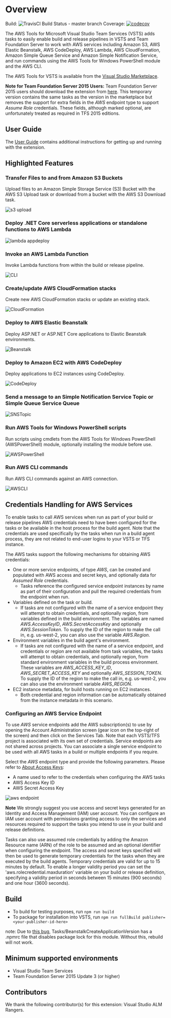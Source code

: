# Overview

Build: ![TravisCI Build Status - master branch](https://travis-ci.org/aws/aws-vsts-tools.svg?branch=master)
Coverage: [![codecov](https://codecov.io/gh/aws/aws-vsts-tools/branch/master/graph/badge.svg)](https://codecov.io/gh/aws/aws-vsts-tools)


The AWS Tools for Microsoft Visual Studio Team Services (VSTS) adds tasks to easily enable build and release pipelines in VSTS and Team Foundation Server to work with AWS services including Amazon S3, AWS Elastic Beanstalk, AWS CodeDeploy, AWS Lambda, AWS CloudFormation, Amazon Simple Queue Service and Amazon Simple Notification Service, and run commands using the AWS Tools for Windows PowerShell module and the AWS CLI.

The AWS Tools for VSTS is available from the [Visual Studio Marketplace](https://marketplace.visualstudio.com/items?itemName=AmazonWebServices.aws-vsts-tools).

**Note for Team Foundation Server 2015 Users:** Team Foundation Server 2015 users should download the extension from [here](https://sdk-for-net.amazonwebservices.com/latest/amazonwebservices.aws-vsts-tools-tfs2015.vsix). This temporary version contains the same tasks as the version in the marketplace but removes the support for extra fields in the *AWS* endpoint type to support *Assume Role* credentials. These fields, although marked optional, are unfortunately treated as required in TFS 2015 editions.

## User Guide

The [User Guide](https://docs.aws.amazon.com/vsts/latest/userguide/welcome.html) contains additional instructions for getting up and running with the extension.

## Highlighted Features

### Transfer Files to and from Amazon S3 Buckets

Upload files to an Amazon Simple Storage Service (S3) Bucket with the AWS S3 Upload task or download from a bucket with the AWS S3 Download task.

![s3 upload](images/AWSS3Upload.png)

### Deploy .NET Core serverless applications or standalone functions to AWS Lambda

![lambda appdeploy](images/AWSLambdaDeploy.png)

### Invoke an AWS Lambda Function

Invoke Lambda functions from within the build or release pipeline.

![CLI](images/AWSLambdaFunction.png)

### Create/update AWS CloudFormation stacks

Create new AWS CloudFormation stacks or update an existing stack.

![CloudFormation](images/AWSCloudFormation.png)

### Deploy to AWS Elastic Beanstalk

Deploy ASP.NET or ASP.NET Core applications to Elastic Beanstalk environments.

![Beanstalk](images/AWSElasticBeanstalk.png)

### Deploy to Amazon EC2 with AWS CodeDeploy

Deploy applications to EC2 instances using CodeDeploy.

![CodeDeploy](images/AWSCodeDeploy.png)

### Send a message to an Simple Notification Service Topic or Simple Queue Service Queue

![SNSTopic](images/AWSSendMessage.png)

### Run AWS Tools for Windows PowerShell scripts

Run scripts using cmdlets from the AWS Tools for Windows PowerShell (AWSPowerShell) module, optionally installing the module before use.

![AWSPowerShell](images/AWSPowerShellScript.png)

### Run AWS CLI commands

Run AWS CLI commands against an AWS connection.

![AWSCLI](images/AWSCLI.png)

## Credentials Handling for AWS Services

To enable tasks to call AWS services when run as part of your build or release pipelines AWS credentials need to have been configured for the tasks or be available in the host process for the build agent. Note that the credentials are used specifically by the tasks when run in a build agent process, they are not related to end-user logins to your VSTS or TFS instance.

The AWS tasks support the following mechanisms for obtaining AWS credentials:

* One or more service endpoints, of type *AWS*, can be created and populated with AWS access and secret keys, and optionally data for *Assumed Role* credentials.
  * Tasks reference the configured service endpoint instances by name as part of their configuration and pull the required credentials from the endpoint when run.
* Variables defined on the task or build.
  * If tasks are not configured with the name of a service endpoint they will attempt to obtain credentials, and optionally region, from variables defined in the build environment. The
    variables are named *AWS.AccessKeyID*, *AWS.SecretAccessKey* and optionally *AWS.SessionToken*. To supply the ID of the region to make the call in, e.g. us-west-2, you can also use the variable *AWS.Region*.
* Environment variables in the build agent's environment.
  * If tasks are not configured with the name of a service endpoint, and credentials or region are not available from task variables, the tasks will attempt to obtain credentials, and optionally region, from standard environment variables in the build process environment. These variables are *AWS_ACCESS_KEY_ID*, *AWS_SECRET_ACCESS_KEY* and optionally *AWS_SESSION_TOKEN*. To supply the ID of the region to make the call in, e.g. us-west-2, you can also use the environment variable *AWS_REGION*.
* EC2 instance metadata, for build hosts running on EC2 instances.
  * Both credential and region information can be automatically obtained from the instance metadata in this scenario.

### Configuring an AWS Service Endpoint

To use *AWS* service endpoints add the AWS subscription(s) to use by opening the Account Administration screen (gear icon on the top-right of the screen) and then click on the Services Tab. Note that each VSTS/TFS project is associated with its own set of credentials. Service endpoints are not shared across projects. You can associate a single service endpoint to be used with all AWS tasks in a build or multiple endpoints if you require.

Select the *AWS* endpoint type and provide the following parameters. Please refer to [About Access Keys](https://aws.amazon.com/developers/access-keys/):

* A name used to refer to the credentials when configuring the AWS tasks
* AWS Access Key ID
* AWS Secret Access Key

![aws endpoint](images/AWSEndpoint.png)

**Note** We strongly suggest you use access and secret keys generated for an Identity and Access Management (IAM) user account. You can configure an IAM user account with permissions granting access to only the services and resources required to support the tasks you intend to use in your build and release definitions.

Tasks can also use assumed role credentials by adding the Amazon Resource name (ARN) of the role to be assumed and an optional identifier when configuring the endpoint. The access and secret keys specified will then be used to generate temporary credentials for the tasks when they are executed by the build agents. Temporary credentials are valid for up to 15 minutes by default. To enable a longer validity period you can set the 'aws.rolecredential.maxduration' variable on your build or release definition, specifying a validity period in seconds between 15 minutes (900 seconds) and one hour (3600 seconds).

## Build 

* To build for testing purposes, run `npm run build`
* To package for installation into VSTS, run `npm run fullBuild publisher=<your-publisher-id-here>`

note: Due to [this bug](https://npm.community/t/npm-install-for-package-with-local-dependency-fails/754/2), Tasks/BeanstalkCreateApplicationVersion has a .npmrc file that disables package lock for this module. Without this, rebuild will not work.

## Minimum supported environments

* Visual Studio Team Services
* Team Foundation Server 2015 Update 3 (or higher)

## Contributors

We thank the following contributor(s) for this extension: Visual Studio ALM Rangers.
